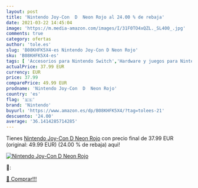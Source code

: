 ```yaml
---
layout: post
title: 'Nintendo Joy-Con  D  Neon Rojo al 24.00 % de rebaja'
date: 2021-03-22 14:45:04
image: 'https://m.media-amazon.com/images/I/31F0TO4xQZL._SL400_.jpg'
comments: true
category: ofertas
author: 'tole.es'
slug: 'B08KHFK5X4-es Nintendo Joy-Con D Neon Rojo'
sku: 'B08KHFK5X4-es'
tags: [ 'Accesorios para Nintendo Switch','Hardware y juegos para Nintendo Switch','Mandos para Nintendo Switch','Videojuegos','nintendo', ]
actualPrice: 37.99 EUR
currency: EUR
price: 37.99
comparePrice: 49.99 EUR
prodname: 'Nintendo Joy-Con  D  Neon Rojo'
country: 'es'
flag: '🇪🇸'
brand: 'Nintendo'
buyurl: 'https://www.amazon.es/dp/B08KHFK5X4/?tag=tolees-21'
descuento: '24.00'
average: '36.1414285714285'
---
```


Tienes [Nintendo Joy-Con  D  Neon Rojo](https://www.amazon.es/dp/B08KHFK5X4/?tag=tolees-21) con precio final de  37.99 EUR (original: 49.99 EUR) (24.00 %  de rebaja) aqui!

[![Nintendo Joy-Con  D  Neon Rojo](https://m.media-amazon.com/images/I/31F0TO4xQZL._SL400_.jpg)](https://www.amazon.es/dp/B08KHFK5X4/?tag=tolees-21)

🔎:


[🛒 Comprar!!!](https://www.amazon.es/dp/B08KHFK5X4/?tag=tolees-21)

